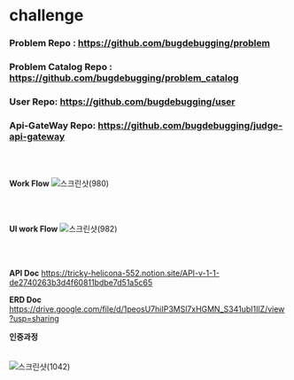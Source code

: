 # challenge

### Problem Repo : https://github.com/bugdebugging/problem

### Problem Catalog Repo : https://github.com/bugdebugging/problem_catalog

### User Repo: https://github.com/bugdebugging/user

### Api-GateWay Repo: https://github.com/bugdebugging/judge-api-gateway

<br/>
<br/>


**Work Flow**
![스크린샷(980)](https://user-images.githubusercontent.com/51366592/160042445-3fbd859b-41ad-4083-a7b6-bf2784ad6f30.png)


<br/>
<br/>

**UI work Flow**
![스크린샷(982)](https://user-images.githubusercontent.com/51366592/160043241-ed975b35-15d2-4d0d-816e-4fa5a8dac613.png)

<br/>
<br/>

**API Doc**
https://tricky-helicona-552.notion.site/API-v-1-1-de2740263b3d4f60811bdbe7d51a5c65


**ERD Doc**
https://drive.google.com/file/d/1peosU7hiIP3MSl7xHGMN_S341ubI1IlZ/view?usp=sharing
<br/>

**인증과정**
<br/>
<br/>
<br/>
![스크린샷(1042)](https://user-images.githubusercontent.com/51366592/164149841-c3134460-596b-4555-bd8e-0a2113edbf76.png)
